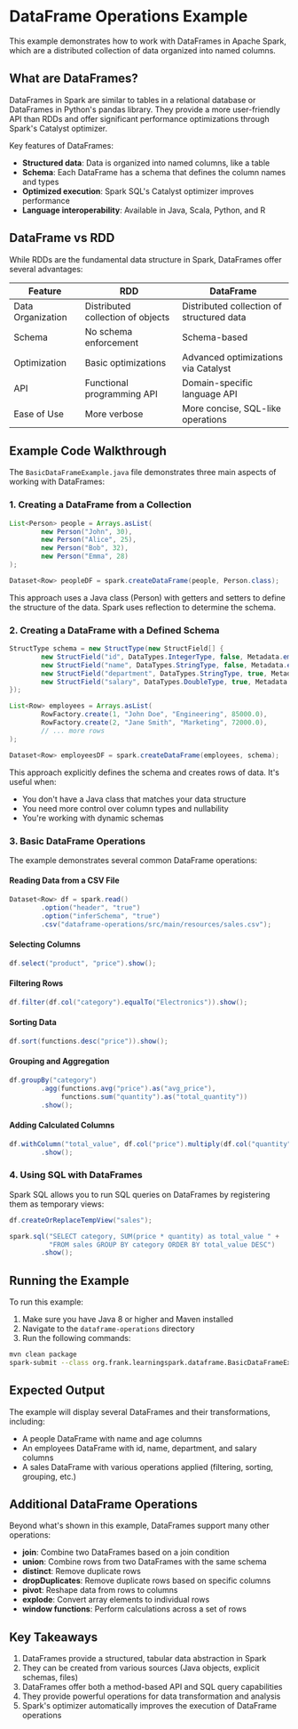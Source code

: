 # DataFrame Operations Example

This example demonstrates how to work with DataFrames in Apache Spark, which are a distributed collection of data organized into named columns.

## What are DataFrames?

DataFrames in Spark are similar to tables in a relational database or DataFrames in Python's pandas library. They provide a more user-friendly API than RDDs and offer significant performance optimizations through Spark's Catalyst optimizer.

Key features of DataFrames:
- **Structured data**: Data is organized into named columns, like a table
- **Schema**: Each DataFrame has a schema that defines the column names and types
- **Optimized execution**: Spark SQL's Catalyst optimizer improves performance
- **Language interoperability**: Available in Java, Scala, Python, and R

## DataFrame vs RDD

While RDDs are the fundamental data structure in Spark, DataFrames offer several advantages:

| Feature | RDD | DataFrame |
|---------|-----|-----------|
| Data Organization | Distributed collection of objects | Distributed collection of structured data |
| Schema | No schema enforcement | Schema-based |
| Optimization | Basic optimizations | Advanced optimizations via Catalyst |
| API | Functional programming API | Domain-specific language API |
| Ease of Use | More verbose | More concise, SQL-like operations |

## Example Code Walkthrough

The `BasicDataFrameExample.java` file demonstrates three main aspects of working with DataFrames:

### 1. Creating a DataFrame from a Collection

```java
List<Person> people = Arrays.asList(
        new Person("John", 30),
        new Person("Alice", 25),
        new Person("Bob", 32),
        new Person("Emma", 28)
);

Dataset<Row> peopleDF = spark.createDataFrame(people, Person.class);
```

This approach uses a Java class (Person) with getters and setters to define the structure of the data. Spark uses reflection to determine the schema.

### 2. Creating a DataFrame with a Defined Schema

```java
StructType schema = new StructType(new StructField[] {
        new StructField("id", DataTypes.IntegerType, false, Metadata.empty()),
        new StructField("name", DataTypes.StringType, false, Metadata.empty()),
        new StructField("department", DataTypes.StringType, true, Metadata.empty()),
        new StructField("salary", DataTypes.DoubleType, true, Metadata.empty())
});

List<Row> employees = Arrays.asList(
        RowFactory.create(1, "John Doe", "Engineering", 85000.0),
        RowFactory.create(2, "Jane Smith", "Marketing", 72000.0),
        // ... more rows
);

Dataset<Row> employeesDF = spark.createDataFrame(employees, schema);
```

This approach explicitly defines the schema and creates rows of data. It's useful when:
- You don't have a Java class that matches your data structure
- You need more control over column types and nullability
- You're working with dynamic schemas

### 3. Basic DataFrame Operations

The example demonstrates several common DataFrame operations:

#### Reading Data from a CSV File

```java
Dataset<Row> df = spark.read()
        .option("header", "true")
        .option("inferSchema", "true")
        .csv("dataframe-operations/src/main/resources/sales.csv");
```

#### Selecting Columns

```java
df.select("product", "price").show();
```

#### Filtering Rows

```java
df.filter(df.col("category").equalTo("Electronics")).show();
```

#### Sorting Data

```java
df.sort(functions.desc("price")).show();
```

#### Grouping and Aggregation

```java
df.groupBy("category")
        .agg(functions.avg("price").as("avg_price"),
             functions.sum("quantity").as("total_quantity"))
        .show();
```

#### Adding Calculated Columns

```java
df.withColumn("total_value", df.col("price").multiply(df.col("quantity")))
        .show();
```

### 4. Using SQL with DataFrames

Spark SQL allows you to run SQL queries on DataFrames by registering them as temporary views:

```java
df.createOrReplaceTempView("sales");

spark.sql("SELECT category, SUM(price * quantity) as total_value " +
          "FROM sales GROUP BY category ORDER BY total_value DESC")
        .show();
```

## Running the Example

To run this example:

1. Make sure you have Java 8 or higher and Maven installed
2. Navigate to the `dataframe-operations` directory
3. Run the following commands:

```bash
mvn clean package
spark-submit --class org.frank.learningspark.dataframe.BasicDataFrameExample target/dataframe-operations-1.0-SNAPSHOT.jar
```

## Expected Output

The example will display several DataFrames and their transformations, including:
- A people DataFrame with name and age columns
- An employees DataFrame with id, name, department, and salary columns
- A sales DataFrame with various operations applied (filtering, sorting, grouping, etc.)

## Additional DataFrame Operations

Beyond what's shown in this example, DataFrames support many other operations:

- **join**: Combine two DataFrames based on a join condition
- **union**: Combine rows from two DataFrames with the same schema
- **distinct**: Remove duplicate rows
- **dropDuplicates**: Remove duplicate rows based on specific columns
- **pivot**: Reshape data from rows to columns
- **explode**: Convert array elements to individual rows
- **window functions**: Perform calculations across a set of rows

## Key Takeaways

1. DataFrames provide a structured, tabular data abstraction in Spark
2. They can be created from various sources (Java objects, explicit schemas, files)
3. DataFrames offer both a method-based API and SQL query capabilities
4. They provide powerful operations for data transformation and analysis
5. Spark's optimizer automatically improves the execution of DataFrame operations